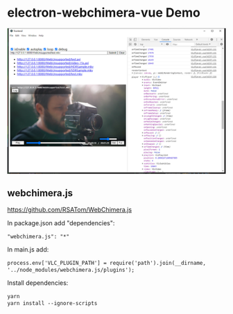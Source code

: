 # electron-webchimera-vue Demo

![img](./screenshot.png)

## webchimera.js

https://github.com/RSATom/WebChimera.js

In package.json add "dependencies":

```
"webchimera.js": "*"
```

In main.js add:

```
process.env['VLC_PLUGIN_PATH'] = require('path').join(__dirname, '../node_modules/webchimera.js/plugins');
```

Install dependencies:

```
yarn
yarn install --ignore-scripts
```
